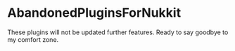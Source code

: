 # AbandonedPluginsForNukkit

These plugins will not be updated further features. Ready to say goodbye to my comfort zone.
